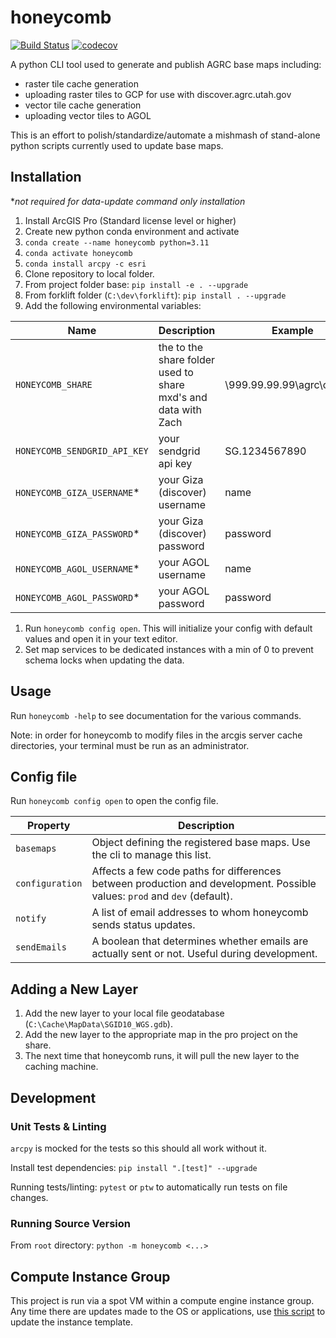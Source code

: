 # honeycomb

[![Build Status](https://travis-ci.org/agrc/honeycomb.svg?branch=master)](https://travis-ci.org/agrc/honeycomb)
[![codecov](https://codecov.io/gh/agrc/honeycomb/branch/master/graph/badge.svg)](https://codecov.io/gh/agrc/honeycomb)

A python CLI tool used to generate and publish AGRC base maps including:

- raster tile cache generation
- uploading raster tiles to GCP for use with discover.agrc.utah.gov
- vector tile cache generation
- uploading vector tiles to AGOL

This is an effort to polish/standardize/automate a mishmash of stand-alone python scripts currently used to update base maps.

## Installation

\*_not required for data-update command only installation_

1. Install ArcGIS Pro (Standard license level or higher)
1. Create new python conda environment and activate
1. `conda create --name honeycomb python=3.11`
1. `conda activate honeycomb`
1. `conda install arcpy -c esri`
1. Clone repository to local folder.
1. From project folder base:
   `pip install -e . --upgrade`
1. From forklift folder (`C:\dev\forklift`):
   `pip install . --upgrade`
1. Add the following environmental variables:

| Name                         | Description                                                    | Example                              |
| ---------------------------- | -------------------------------------------------------------- | ------------------------------------ |
| `HONEYCOMB_SHARE`            | the to the share folder used to share mxd's and data with Zach | \\999.99.99.99\agrc\caching          |
| `HONEYCOMB_SENDGRID_API_KEY` | your sendgrid api key                                          | SG.1234567890                        |
| `HONEYCOMB_GIZA_USERNAME`\*  | your Giza (discover) username                                  | name                                 |
| `HONEYCOMB_GIZA_PASSWORD`\*  | your Giza (discover) password                                  | password                             |
| `HONEYCOMB_AGOL_USERNAME`\*  | your AGOL username                                             | name                                 |
| `HONEYCOMB_AGOL_PASSWORD`\*  | your AGOL password                                             | password                             |

1. Run `honeycomb config open`. This will initialize your config with default values and open it in your text editor.
1. Set map services to be dedicated instances with a min of 0 to prevent schema locks when updating the data.

## Usage

Run `honeycomb -help` to see documentation for the various commands.

Note: in order for honeycomb to modify files in the arcgis server cache directories, your terminal must be run as an administrator.

## Config file

Run `honeycomb config open` to open the config file.

| Property        | Description                                                                                                               |
| --------------- | ------------------------------------------------------------------------------------------------------------------------- |
| `basemaps`      | Object defining the registered base maps. Use the cli to manage this list.                                                |
| `configuration` | Affects a few code paths for differences between production and development. Possible values: `prod` and `dev` (default). |
| `notify`        | A list of email addresses to whom honeycomb sends status updates.                                                         |
| `sendEmails`    | A boolean that determines whether emails are actually sent or not. Useful during development.                             |

## Adding a New Layer

1. Add the new layer to your local file geodatabase (`C:\Cache\MapData\SGID10_WGS.gdb`).
1. Add the new layer to the appropriate map in the pro project on the share.
1. The next time that honeycomb runs, it will pull the new layer to the caching machine.

## Development

### Unit Tests & Linting

`arcpy` is mocked for the tests so this should all work without it.

Install test dependencies: `pip install ".[test]" --upgrade`

Running tests/linting: `pytest` or `ptw` to automatically run tests on file changes.

### Running Source Version

From `root` directory: `python -m honeycomb <...>`

## Compute Instance Group

This project is run via a spot VM within a compute engine instance group. Any time there are updates made to the OS or applications, use [this script](scripts/update_compute_group_template.sh) to update the instance template.
